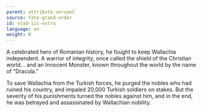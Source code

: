 ```yaml
---
parent: attribute.servant
source: fate-grand-order
id: vlad-iii-extra
language: en
weight: 0
---
```


A celebrated hero of Romanian history, he fought to keep Wallachia independent. A warrior of integrity, once called the shield of the Christian world… and an Innocent Monster, known throughout the world by the name of “Dracula.”

To save Wallachia from the Turkish forces, he purged the nobles who had ruined his country, and impaled 20,000 Turkish soldiers on stakes.
But the severity of his punishments turned the nobles against him, and in the end, he was betrayed and assassinated by Wallachian nobility.
